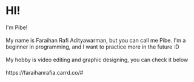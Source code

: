 <h1>HI!</h1>
I'm Pibe!<br>
<br>
<body>
  My name is Faraihan Rafi Adityawarman, but you can call me Pibe. I'm a beginner in programming, and I want to practice more in the future :D<br>
  <br>
<body>
  My hobby is video editing and graphic designing, you can check it below<br>
  <br>
  <url>https://faraihanrafia.carrd.co/#</url>
